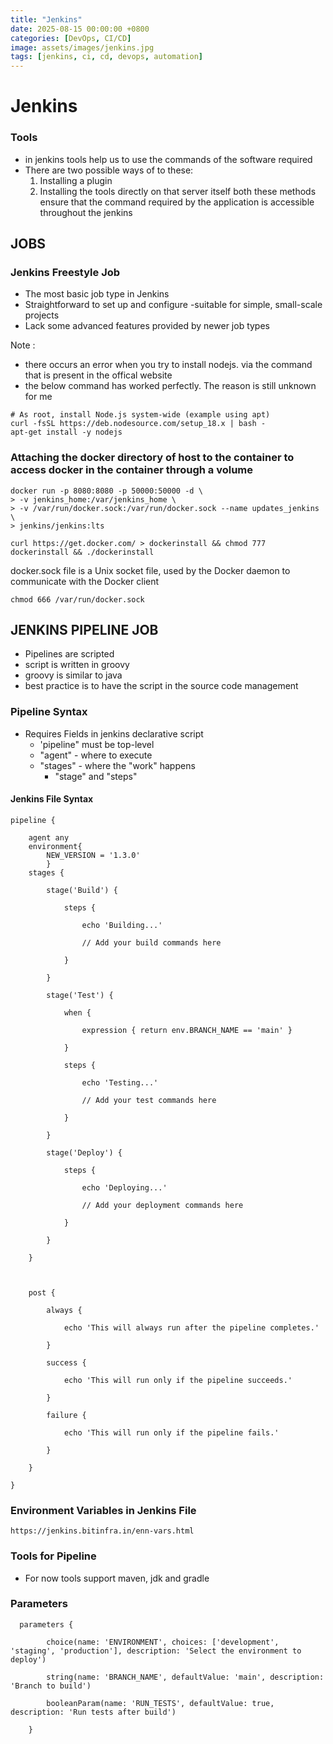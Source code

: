 ```yaml
---
title: "Jenkins"
date: 2025-08-15 00:00:00 +0800
categories: [DevOps, CI/CD]
image: assets/images/jenkins.jpg
tags: [jenkins, ci, cd, devops, automation]
---
```


# Jenkins

### Tools
-  in jenkins tools help us to use the commands of the software required
- There are two possible ways of to these:
	 1. Installing a plugin
	 2. Installing the tools directly on that server itself
	both these methods ensure that the command required by the application is accessible throughout the jenkins

## JOBS

### Jenkins Freestyle Job

- The most basic job type in Jenkins 
- Straightforward to set up and configure
-suitable for simple, small-scale projects
- Lack some advanced features provided by newer job types

Note : 
- there occurs an error when you try to install nodejs. via the command that is present in the offical website 
- the below command has worked perfectly. The reason is still unknown for me
```
# As root, install Node.js system-wide (example using apt)
curl -fsSL https://deb.nodesource.com/setup_18.x | bash -
apt-get install -y nodejs
```


### Attaching the docker directory of host to the container to access docker in  the container through a volume

```
docker run -p 8080:8080 -p 50000:50000 -d \
> -v jenkins_home:/var/jenkins_home \
> -v /var/run/docker.sock:/var/run/docker.sock --name updates_jenkins \
> jenkins/jenkins:lts
```

```
curl https://get.docker.com/ > dockerinstall && chmod 777 dockerinstall && ./dockerinstall
```

docker.sock file is a Unix socket file, used by the Docker  daemon to communicate with the Docker client

```
chmod 666 /var/run/docker.sock
```


## JENKINS PIPELINE JOB


- Pipelines are scripted 
- script is written in groovy
- groovy is similar to java 
- best practice is to have the script in the source code management

### Pipeline Syntax

-  Requires Fields in jenkins declarative script
	- 'pipeline" must be top-level
	- "agent" - where to execute
	- "stages" - where the "work" happens
		- "stage" and "steps"

#### Jenkins File Syntax

```
pipeline {

    agent any
    environment{
	    NEW_VERSION = '1.3.0'
	    }
    stages {

        stage('Build') {

            steps {

                echo 'Building...'

                // Add your build commands here

            }

        }

        stage('Test') {

            when {

                expression { return env.BRANCH_NAME == 'main' }

            }

            steps {

                echo 'Testing...'

                // Add your test commands here

            }

        }

        stage('Deploy') {

            steps {

                echo 'Deploying...'

                // Add your deployment commands here

            }

        }

    }

  

    post {

        always {

            echo 'This will always run after the pipeline completes.'

        }

        success {

            echo 'This will run only if the pipeline succeeds.'

        }

        failure {

            echo 'This will run only if the pipeline fails.'

        }

    }

}
```


### Environment Variables in Jenkins File

```
https://jenkins.bitinfra.in/enn-vars.html
```


### Tools for Pipeline

-  For now tools support maven, jdk and gradle

### Parameters
```
  parameters {

        choice(name: 'ENVIRONMENT', choices: ['development', 'staging', 'production'], description: 'Select the environment to deploy')

        string(name: 'BRANCH_NAME', defaultValue: 'main', description: 'Branch to build')

        booleanParam(name: 'RUN_TESTS', defaultValue: true, description: 'Run tests after build')

    }
```

